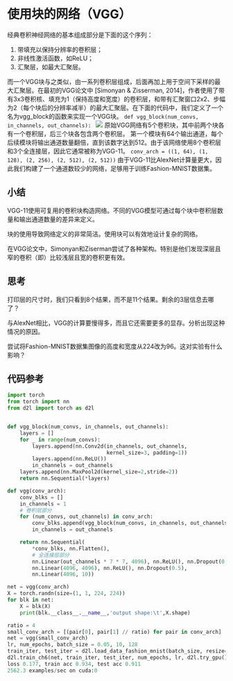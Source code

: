 # 使用块的网络（VGG）
经典卷积神经网络的基本组成部分是下面的这个序列：
1. 带填充以保持分辨率的卷积层；
2. 非线性激活函数，如ReLU；
3. 汇聚层，如最大汇聚层。

而一个VGG块与之类似，由一系列卷积层组成，后面再加上用于空间下采样的最大汇聚层。在最初的VGG论文中 [Simonyan & Zisserman, 2014]，作者使用了带有3x3卷积核、填充为1（保持高度和宽度）的卷积层，和带有汇聚窗口2x2、步幅为2（每个块后的分辨率减半）的最大汇聚层。在下面的代码中，我们定义了一个名为vgg_block的函数来实现一个VGG块。
```def vgg_block(num_convs, in_channels, out_channels): ```
![](https://zh-v2.d2l.ai/_images/vgg.svg)
原始VGG网络有5个卷积块，其中前两个块各有一个卷积层，后三个块各包含两个卷积层。 第一个模块有64个输出通道，每个后续模块将输出通道数量翻倍，直到该数字达到512。由于该网络使用8个卷积层和3个全连接层，因此它通常被称为VGG-11。
```conv_arch = ((1, 64), (1, 128), (2, 256), (2, 512), (2, 512))```
由于VGG-11比AlexNet计算量更大，因此我们构建了一个通道数较少的网络，足够用于训练Fashion-MNIST数据集。

## 小结
VGG-11使用可复用的卷积块构造网络。不同的VGG模型可通过每个块中卷积层数量和输出通道数量的差异来定义。

块的使用导致网络定义的非常简洁。使用块可以有效地设计复杂的网络。

在VGG论文中，Simonyan和Ziserman尝试了各种架构。特别是他们发现深层且窄的卷积（即）比较浅层且宽的卷积更有效。

## 思考
打印层的尺寸时，我们只看到8个结果，而不是11个结果。剩余的3层信息去哪了？

与AlexNet相比，VGG的计算要慢得多，而且它还需要更多的显存。分析出现这种情况的原因。

尝试将Fashion-MNIST数据集图像的高度和宽度从224改为96。这对实验有什么影响？

## 代码参考
```py
import torch
from torch import nn
from d2l import torch as d2l


def vgg_block(num_convs, in_channels, out_channels):
    layers = []
    for _ in range(num_convs):
        layers.append(nn.Conv2d(in_channels, out_channels,
                                kernel_size=3, padding=1))
        layers.append(nn.ReLU())
        in_channels = out_channels
    layers.append(nn.MaxPool2d(kernel_size=2,stride=2))
    return nn.Sequential(*layers)

def vgg(conv_arch):
    conv_blks = []
    in_channels = 1
    # 卷积层部分
    for (num_convs, out_channels) in conv_arch:
        conv_blks.append(vgg_block(num_convs, in_channels, out_channels))
        in_channels = out_channels

    return nn.Sequential(
        *conv_blks, nn.Flatten(),
        # 全连接层部分
        nn.Linear(out_channels * 7 * 7, 4096), nn.ReLU(), nn.Dropout(0.5),
        nn.Linear(4096, 4096), nn.ReLU(), nn.Dropout(0.5),
        nn.Linear(4096, 10))

net = vgg(conv_arch)
X = torch.randn(size=(1, 1, 224, 224))
for blk in net:
    X = blk(X)
    print(blk.__class__.__name__,'output shape:\t',X.shape)

ratio = 4
small_conv_arch = [(pair[0], pair[1] // ratio) for pair in conv_arch]
net = vgg(small_conv_arch)
lr, num_epochs, batch_size = 0.05, 10, 128
train_iter, test_iter = d2l.load_data_fashion_mnist(batch_size, resize=224)
d2l.train_ch6(net, train_iter, test_iter, num_epochs, lr, d2l.try_gpu())
loss 0.177, train acc 0.934, test acc 0.911
2562.3 examples/sec on cuda:0
```